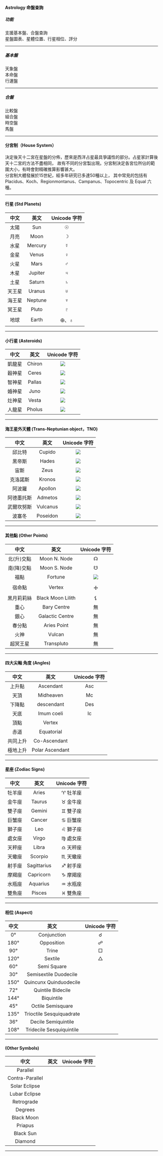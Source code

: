 #### Astrology 命盤查詢

##### 功能

支援基本盤、合盤查詢  
星盤圖表、星體位置、行星相位、評分  

---
##### 基本盤
天象盤  
本命盤  
行運盤  

---
##### 合盤
比較盤  
組合盤  
時空盤  
馬盤  

---
#### 分宮制（House System）
決定後天十二宮在星盤的分佈，歷來是西洋占星最具爭議性的部分。占星家計算後天十二宮的方法不盡相同，
故有不同的分宮製出現。分宮制決定各宮位所佔的範圍大小，有時會對精確推算影響甚大。  
分宮制大體發展於15世紀，經多年研究已多達50種以上，
其中常見的包括有 Placidus、Koch、Regionmontanus、Campanus、Topocentric 及 Equal 六種。

---

#### 行星 (Std Planets)
|  中文  |  英文  | Unicode 字符 | 
| :------: | :-------: | :------------: |
|  太陽  |   Sun   |      ☉      |  
|  月亮  |  Moon  |      ☽      |  
|  水星  | Mercury |      ☿      | 
|  金星  |  Venus  |      ♀      |  
|  火星  |  Mars  |      ♂      |  
|  木星  | Jupiter |      ♃      |
|  土星  | Saturn |      ♄      | 
| 天王星 | Uranus |      ♅      | 
| 海王星 | Neptune |      ♆      | 
| 冥王星 |  Pluto  |      ♇      |  
|  地球  |  Earth  |    🜨、♁    | 

---

####  小行星 (Asteroids)
|  中文  |  英文  |              Unicode 字符              | 
| :------: | :------: | :--------------------------------------: |
| 凱龍星 | Chiron |  ![](https://i.imgur.com/HiW8cL2.png)  | 
| 穀神星 | Ceres | ![](https://i.imgur.com/yf7XXrA.png) | 
| 智神星 | Pallas |  ![](https://i.imgur.com/WgsHrZl.png)  | 
| 婚神星 |  Juno  |  ![](https://i.imgur.com/nR30jB6.png)  | 
| 灶神星 | Vesta |  ![](https://i.imgur.com/ShEyKJ0.png)  | 
| 人龍星 | Pholus |  ![](https://i.imgur.com/louNjuA.png)  | 

---

#### 海王星外天體 (Trans-Neptunian object，TNO)
|    中文    |   英文   |             Unicode 字符             |  
| :----------: | :--------: | :------------------------------------: | 
|   邱比特   |  Cupido  | ![](https://i.imgur.com/1OCLG6X.png) |  
|   黑帝斯   |  Hades  | ![](https://i.imgur.com/Vqbh9R2.png) | 
|    宙斯    |   Zeus   | ![](https://i.imgur.com/h4BXskg.png) | 
|  克洛諾斯  |  Kronos  | ![](https://i.imgur.com/W2t4zYA.png) | 
|   阿波羅   | Apollon | ![](https://i.imgur.com/zhtDdjq.png) | 
| 阿德墨托斯 | Admetos | ![](https://i.imgur.com/kIeR14q.png) | 
| 武爾坎努斯 | Vulcanus | ![](https://i.imgur.com/7LYoIse.png) | 
|   波塞冬   | Poseidon | ![](https://i.imgur.com/wDjHAOt.png) | 

---

#### 其他點 (Other Points)
|    中文    |       英文       |             Unicode 字符             |  
| :----------: | :-----------------: | :-----------------: | 
| 北(升)交點 |   Moon N. Node   |                  ☊                  | 
| 南(降)交點 |   Moon S. Node   |                  ☋                  |              |
|    福點    |      Fortune      | ![](https://i.imgur.com/1z7K4yW.png) |              |
|   宿命點   |      Vertex      |                  🜊                  |              |
| 黑月莉莉絲 | Black Moon Lilith |                  ⚸                  |              |
|    重心    |    Bary Centre    |                  無                  |              |
|    銀心    |  Galactic Centre  |                  無                  |              |
|   春分點   |    Aries Point    |                  無                  |              |
|    火神    |      Vulcan      |                  無                  |              |
|  超冥王星  |    Transpluto    |                  無                  |              |

---

#### 四大尖軸 角度 (Angles)

|   中文   |      英文      | Unicode 字符 | 
| :--------: | :---------------: | :------------: | 
|  上升點  |    Ascendant    |     Asc     |          |
|   天頂   |    Midheaven    |      Mc      |          |
|  下降點  |   descendant   |     Des     |          |
|   天底   |   Imum coeli   |      Ic      |          |
|   頂點   |     Vertex     |              |          |
|   赤道   |   Equatorial   |              |          |
| 共同上升 |  Co-Ascendant  |              |          |
| 極地上升 | Polar Ascendant |              |          |

---

#### 星座 (Zodiac Signs)
|  中文  |    英文    | Unicode 字符 |
| :------: | :-----------: | :------------: |
| 牡羊座 |    Aries    |  ♈ 牡羊座  |          |
| 金牛座 |   Taurus   |  ♉ 金牛座  |          |
| 雙子座 |   Gemini   |  ♊ 雙子座  |          |
| 巨蟹座 |   Cancer   |  ♋ 巨蟹座  |          |
| 獅子座 |     Leo     |  ♌ 獅子座  |          |
| 處女座 |    Virgo    |  ♍ 處女座  |          |
| 天秤座 |    Libra    |  ♎ 天秤座  |          |
| 天蠍座 |   Scorpio   |  ♏ 天蠍座  |          |
| 射手座 | Sagittarius |  ♐ 射手座  |          |
| 摩羯座 |  Capricorn  |  ♑ 摩羯座  |          |
| 水瓶座 |  Aquarius  |  ♒ 水瓶座  |          |
| 雙魚座 |   Pisces   |  ♓ 雙魚座  |          |

---

#### 相位 (Aspect)
|           中文           | 英文 | Unicode 字符  |
| :------------------------: | :-----: | :------------: |
|	0°	|	Conjunction	|	☌
|	180°	|	Opposition	|	☍
|	90°	|	Trine	|	□
|	120°	|	Sextile	|	△
|	60°	|	Semi Square	|	
|	30°	|	Semisextile Duodecile	|	
|	150°	|	Quincunx Quinduodecile	|	
|	72°	|	Quintile Bidecile	|	
|	144°	|	Biquintile	|	
|	45°	|	Octile Semisquare	|	
|	135°	|	Trioctile Sesquiquadrate	|	
|	36°	|	Decile Semiquintile	|	
|	108°	|	Tridecile Sesquiquintile	|	

---

#### (Other Symbols)
|      中文      | 英文 | Unicode 字符 | 
| :---------------: | :----: | :------------: |
|    Parallel    |      |              |          |
| Contra-Parallel |      |              |          |
|  Solar Eclipse  |      |              |          |
|  Lubar Eclipse  |      |              |          |
|   Retrograde   |      |              |          |
|     Degrees     |      |              |          |
|   Black Moon   |      |              |          |
|     Priapus     |      |              |          |
|    Black Sun    |      |              |          |
|     Diamond     |      |              |          |

---

